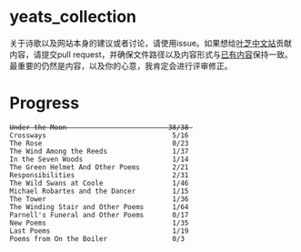 # yeats_collection
关于诗歌以及网站本身的建议或者讨论，请使用issue。如果想给[叶芝中文站](https://yeats.liaoliao.one)贡献内容，请提交pull request，并确保文件路径以及内容形式与[已有内容](https://raw.githubusercontent.com/LiaoliaoLiu/yeats_collection/main/under-the-moon/behold-the-man.mdx)保持一致。最重要的仍然是内容，以及你的心意，我肯定会进行评审修正。

# Progress
<pre><code><del>Under the Moon                         38/38 </del>
Crossways                               5/16
The Rose                                0/23
The Wind Among the Reeds                1/37
In the Seven Woods                      1/14
The Green Helmet And Other Poems        2/21
Responsibilities                        2/31
The Wild Swans at Coole                 1/46
Michael Robartes and the Dancer         1/15
The Tower                               1/36
The Winding Stair and Other Poems       1/64
Parnell's Funeral and Other Poems       0/17
New Poems                               1/35
Last Poems                              1/19
Poems from On the Boiler                0/3
</code></pre>
